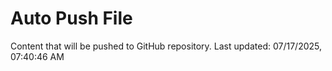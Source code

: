 # Auto Push File

Content that will be pushed to GitHub repository.
Last updated: 07/17/2025, 07:40:46 AM